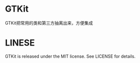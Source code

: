 # GTKit
GTKit把常用的类和第三方抽离出来，方便集成

# LINESE
GTKit is released under the MIT license. See LICENSE for details.
